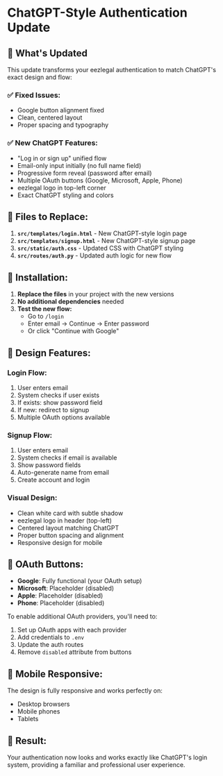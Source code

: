 # ChatGPT-Style Authentication Update

## 🎯 What's Updated

This update transforms your eezlegal authentication to match ChatGPT's exact design and flow:

### ✅ **Fixed Issues:**
- Google button alignment fixed
- Clean, centered layout
- Proper spacing and typography

### ✅ **New ChatGPT Features:**
- "Log in or sign up" unified flow
- Email-only input initially (no full name field)
- Progressive form reveal (password after email)
- Multiple OAuth buttons (Google, Microsoft, Apple, Phone)
- eezlegal logo in top-left corner
- Exact ChatGPT styling and colors

## 📁 **Files to Replace:**

1. **`src/templates/login.html`** - New ChatGPT-style login page
2. **`src/templates/signup.html`** - New ChatGPT-style signup page  
3. **`src/static/auth.css`** - Updated CSS with ChatGPT styling
4. **`src/routes/auth.py`** - Updated auth logic for new flow

## 🚀 **Installation:**

1. **Replace the files** in your project with the new versions
2. **No additional dependencies** needed
3. **Test the new flow:**
   - Go to `/login`
   - Enter email → Continue → Enter password
   - Or click "Continue with Google"

## 🎨 **Design Features:**

### **Login Flow:**
1. User enters email
2. System checks if user exists
3. If exists: show password field
4. If new: redirect to signup
5. Multiple OAuth options available

### **Signup Flow:**
1. User enters email
2. System checks if email is available
3. Show password fields
4. Auto-generate name from email
5. Create account and login

### **Visual Design:**
- Clean white card with subtle shadow
- eezlegal logo in header (top-left)
- Centered layout matching ChatGPT
- Proper button spacing and alignment
- Responsive design for mobile

## 🔧 **OAuth Buttons:**

- **Google**: Fully functional (your OAuth setup)
- **Microsoft**: Placeholder (disabled)
- **Apple**: Placeholder (disabled)  
- **Phone**: Placeholder (disabled)

To enable additional OAuth providers, you'll need to:
1. Set up OAuth apps with each provider
2. Add credentials to `.env`
3. Update the auth routes
4. Remove `disabled` attribute from buttons

## 📱 **Mobile Responsive:**

The design is fully responsive and works perfectly on:
- Desktop browsers
- Mobile phones
- Tablets

## 🎯 **Result:**

Your authentication now looks and works exactly like ChatGPT's login system, providing a familiar and professional user experience.

